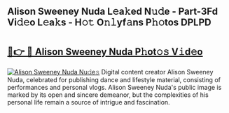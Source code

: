 ## Alison Sweeney Nuda L𝚎a𝚔ed N𝚞𝚍e - Part-3Fd Vi𝚍𝚎o L𝚎a𝚔s - H𝚘𝚝 O𝚗𝚕yf𝚊ns P𝚑𝚘tos DPLPD

# <h2><a href="http://kfalg2c.oniu.top/?m=Alison+Sweeney+Nuda">🔗👉 🔴 Alison Sweeney Nuda P𝚑ot𝚘𝚜 V𝚒d𝚎o</a></h2>

[![Alison Sweeney Nuda Nu𝚍e𝚜](https://i.imgur.com/0qMVB7G.gif)](http://kfalg2c.oniu.top/?m=Alison+Sweeney+Nuda)
Digital content creator Alison Sweeney Nuda, celebrated for publishing dance and lifestyle material, consisting of performances and personal vlogs. Alison Sweeney Nuda's public image is marked by its open and sincere demeanor, but the complexities of his personal life remain a source of intrigue and fascination.  
